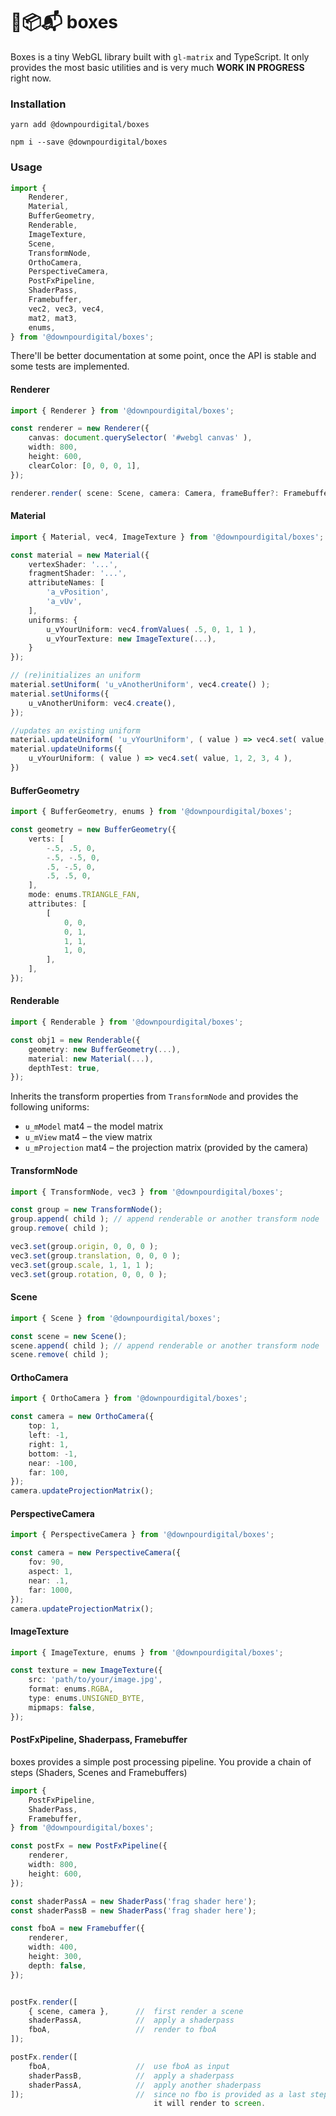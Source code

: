 # 🎁📦📬 boxes

Boxes is a tiny WebGL library built with `gl-matrix` and TypeScript. It only provides the most basic utilities and is very much **WORK IN PROGRESS** right now.

### Installation

```
yarn add @downpourdigital/boxes
```
```
npm i --save @downpourdigital/boxes
```

### Usage
```javascript
import {
	Renderer,
	Material,
	BufferGeometry,
	Renderable,
	ImageTexture,
	Scene,
	TransformNode,
	OrthoCamera,
	PerspectiveCamera,
	PostFxPipeline,
	ShaderPass,
	Framebuffer,
	vec2, vec3, vec4,
	mat2, mat3,
	enums,
} from '@downpourdigital/boxes';

```
There'll be better documentation at some point, once the API is stable and some tests are implemented.

#### Renderer
```typescript
import { Renderer } from '@downpourdigital/boxes';

const renderer = new Renderer({
	canvas: document.querySelector( '#webgl canvas' ),
	width: 800,
	height: 600,
	clearColor: [0, 0, 0, 1],
});

renderer.render( scene: Scene, camera: Camera, frameBuffer?: Framebuffer );
```



#### Material
```typescript
import { Material, vec4, ImageTexture } from '@downpourdigital/boxes';

const material = new Material({
	vertexShader: '...',
	fragmentShader: '...',
	attributeNames: [
		'a_vPosition',
		'a_vUv',
	],
	uniforms: {
		u_vYourUniform: vec4.fromValues( .5, 0, 1, 1 ),
		u_vYourTexture: new ImageTexture(...),
	}
});

// (re)initializes an uniform
material.setUniform( 'u_vAnotherUniform', vec4.create() );
material.setUniforms({
	u_vAnotherUniform: vec4.create(),
});

//updates an existing uniform
material.updateUniform( 'u_vYourUniform', ( value ) => vec4.set( value, 1, 2, 3, 4 ) );
material.updateUniforms({
	u_vYourUniform: ( value ) => vec4.set( value, 1, 2, 3, 4 ),
})
```


#### BufferGeometry
```typescript
import { BufferGeometry, enums } from '@downpourdigital/boxes';

const geometry = new BufferGeometry({
	verts: [
		-.5, .5, 0,
		-.5, -.5, 0,
		.5, -.5, 0,
		.5, .5, 0,
	],
	mode: enums.TRIANGLE_FAN,
	attributes: [
		[
			0, 0,
			0, 1,
			1, 1,
			1, 0,
		],
	],
});

```


#### Renderable
```typescript
import { Renderable } from '@downpourdigital/boxes';

const obj1 = new Renderable({
	geometry: new BufferGeometry(...),
	material: new Material(...),
	depthTest: true,
});

```
Inherits the transform properties from `TransformNode` and provides the following uniforms:

* `u_mModel` mat4 – the model matrix
* `u_mView` mat4 – the view matrix
* `u_mProjection` mat4 – the projection matrix (provided by the camera)



#### TransformNode
```typescript
import { TransformNode, vec3 } from '@downpourdigital/boxes';

const group = new TransformNode();
group.append( child ); // append renderable or another transform node
group.remove( child );

vec3.set(group.origin, 0, 0, 0 );
vec3.set(group.translation, 0, 0, 0 );
vec3.set(group.scale, 1, 1, 1 );
vec3.set(group.rotation, 0, 0, 0 );
```


#### Scene
```typescript
import { Scene } from '@downpourdigital/boxes';

const scene = new Scene();
scene.append( child ); // append renderable or another transform node
scene.remove( child );
```


#### OrthoCamera

```typescript
import { OrthoCamera } from '@downpourdigital/boxes';

const camera = new OrthoCamera({
	top: 1,
	left: -1,
	right: 1,
	bottom: -1,
	near: -100,
	far: 100,
});
camera.updateProjectionMatrix();
```


#### PerspectiveCamera

```typescript
import { PerspectiveCamera } from '@downpourdigital/boxes';

const camera = new PerspectiveCamera({
	fov: 90,
	aspect: 1,
	near: .1,
	far: 1000,
});
camera.updateProjectionMatrix();
```


#### ImageTexture
```typescript
import { ImageTexture, enums } from '@downpourdigital/boxes';

const texture = new ImageTexture({
	src: 'path/to/your/image.jpg',
	format: enums.RGBA,
	type: enums.UNSIGNED_BYTE,
	mipmaps: false,
});
```


#### PostFxPipeline, Shaderpass, Framebuffer
boxes provides a simple post processing pipeline.
You provide a chain of steps (Shaders, Scenes and Framebuffers)

```typescript
import {
	PostFxPipeline,
	ShaderPass,
	Framebuffer,
} from '@downpourdigital/boxes';

const postFx = new PostFxPipeline({
	renderer,
	width: 800,
	height: 600,
});

const shaderPassA = new ShaderPass('frag shader here');
const shaderPassB = new ShaderPass('frag shader here');

const fboA = new Framebuffer({
	renderer,
	width: 400,
	height: 300,
	depth: false,
});


postFx.render([
	{ scene, camera },		//	first render a scene
	shaderPassA,			//	apply a shaderpass
	fboA,					//	render to fboA
]);

postFx.render([
	fboA,					//	use fboA as input
	shaderPassB,			//	apply a shaderpass
	shaderPassA,			//	apply another shaderpass
]);							//	since no fbo is provided as a last step,
								it will render to screen.
```
